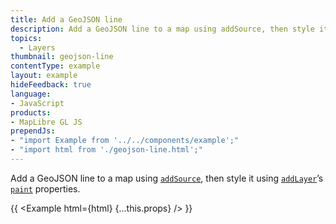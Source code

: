 ```yaml
---
title: Add a GeoJSON line
description: Add a GeoJSON line to a map using addSource, then style it using addLayer’s paint properties.
topics:
  - Layers
thumbnail: geojson-line
contentType: example
layout: example
hideFeedback: true
language:
- JavaScript
products:
- MapLibre GL JS
prependJs:
- "import Example from '../../components/example';"
- "import html from './geojson-line.html';"
---
```


Add a GeoJSON line to a map using [`addSource`](https://maplibre.org/maplibre-gl-js-docs/api/map/#map#addsource), then style it using [`addLayer`](https://maplibre.org/maplibre-gl-js-docs/api/map/#map#addlayer)’s [`paint`](https://maplibre.org/maplibre-gl-js-docs/style-spec/layers/#line) properties.

{{ <Example html={html} {...this.props} /> }}
